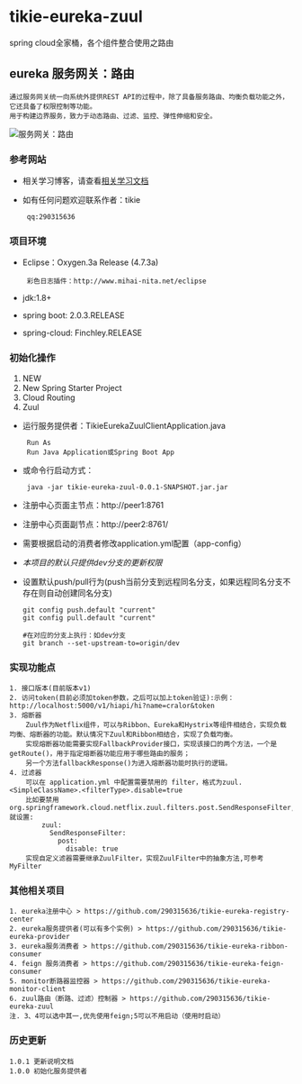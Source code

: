 # tikie-eureka-zuul
spring cloud全家桶，各个组件整合使用之路由

## eureka 服务网关：路由
    
    通过服务网关统一向系统外提供REST API的过程中，除了具备服务路由、均衡负载功能之外，它还具备了权限控制等功能。
    用于构建边界服务，致力于动态路由、过滤、监控、弹性伸缩和安全。
    
![服务网关：路由](https://images2018.cnblogs.com/blog/1375263/201806/1375263-20180627112137402-1914185732.png)

### 参考网站
 + 相关学习博客，请查看[相关学习文档](http://www.cnblogs.com/cralor/p/9234697.html "spring boot 2.0.3+spring cloud （Finchley）5、服务网关：路由")
 + 如有任何问题欢迎联系作者：tikie
 
        qq:290315636
    
### 项目环境
 - Eclipse：Oxygen.3a Release (4.7.3a)
 
        彩色日志插件：http://www.mihai-nita.net/eclipse
 - jdk:1.8+
 - spring boot: 2.0.3.RELEASE
 - spring-cloud: Finchley.RELEASE

### 初始化操作
 1. NEW
 2. New Spring Starter Project
 3. Cloud Routing
 4. Zuul
 
 + 运行服务提供者：TikieEurekaZuulClientApplication.java
    
        Run As
        Run Java Application或Spring Boot App
 + 或命令行启动方式：
 
        java -jar tikie-eureka-zuul-0.0.1-SNAPSHOT.jar.jar
 + 注册中心页面主节点：http://peer1:8761
 + 注册中心页面副节点：http://peer2:8761/
 + 需要根据启动的消费者修改application.yml配置（app-config）

 + *本项目的默认只提供dev分支的更新权限*
 
 + 设置默认push/pull行为(push当前分支到远程同名分支，如果远程同名分支不存在则自动创建同名分支)
    
       git config push.default "current"
       git config pull.default "current"
       
       #在对应的分支上执行：如dev分支
       git branch --set-upstream-to=origin/dev
 
### 实现功能点
    1. 接口版本(目前版本v1)
    2. 访问token(目前必须加token参数，之后可以加上token验证):示例：http://localhost:5000/v1/hiapi/hi?name=cralor&token
    3. 熔断器
        Zuul作为Netflix组件，可以与Ribbon、Eureka和Hystrix等组件相结合，实现负载均衡、熔断器的功能。默认情况下Zuul和Ribbon相结合，实现了负载均衡。
        实现熔断器功能需要实现FallbackProvider接口，实现该接口的两个方法，一个是getRoute()，用于指定熔断器功能应用于哪些路由的服务；
        另一个方法fallbackResponse()为进入熔断器功能时执行的逻辑。
    4. 过滤器
        可以在 application.yml 中配置需要禁用的 filter，格式为zuul.<SimpleClassName>.<filterType>.disable=true
        比如要禁用org.springframework.cloud.netflix.zuul.filters.post.SendResponseFilter,就设置:
            zuul:
              SendResponseFilter:
                post:
                  disable: true
        实现自定义滤器需要继承ZuulFilter，实现ZuulFilter中的抽象方法,可参考MyFilter
    
### 其他相关项目
    1. eureka注册中心 > https://github.com/290315636/tikie-eureka-registry-center
    2. eureka服务提供者(可以有多个实例) > https://github.com/290315636/tikie-eureka-provider
    3. eureka服务消费者 > https://github.com/290315636/tikie-eureka-ribbon-consumer
    4. feign 服务消费者 > https://github.com/290315636/tikie-eureka-feign-consumer
    5. monitor断路器监控器 > https://github.com/290315636/tikie-eureka-monitor-client
    6. zuul路由（断路、过滤）控制器 > https://github.com/290315636/tikie-eureka-zuul
    注. 3、4可以选中其一,优先使用feign;5可以不用启动（使用时启动）
### 历史更新

    1.0.1 更新说明文档
    1.0.0 初始化服务提供者